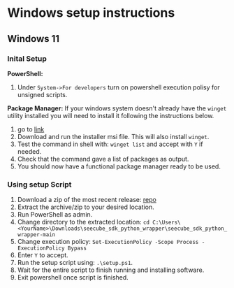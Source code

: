 # Windows setup instructions

## Windows 11

### Inital Setup 

**PowerShell:**
1. Under `System->For developers` turn on powershell execution polisy for unsigned scripts.

**Package Manager:**
If your windows system doesn't already have the `winget` utility installed you
will need to install it following the instructions below.

1. go to [link](https://learn.microsoft.com/en-us/windows/msix/app-installer/install-update-app-installer)
2. Download and run the installer msi file. This will also install `winget`.
3. Test the command in shell with: `winget list` and accept with `Y` if needed.
4. Check that the command gave a list of packages as output.
5. You should now have a functional package manager ready to be used.

### Using setup Script

1. Download a zip of the most recent release: [repo](https://github.com/jake-g00dwin/seecube_sdk_python_wrapper)
2. Extract the archive/zip to your desired location.
3. Run PowerShell as admin.
4. Change directory to the extracted location: `cd C:\Users\<YourName>\Downloads\seecube_sdk_python_wrapper\seecube_sdk_python_wrapper-main`
5. Change execution policy: `Set-ExecutionPolicy -Scope Process -ExecutionPolicy Bypass`
6. Enter `Y` to accept.
7. Run the setup script using: `.\setup.ps1`.
8. Wait for the entire script to finish running and installing software.
9. Exit powershell once script is finished.


